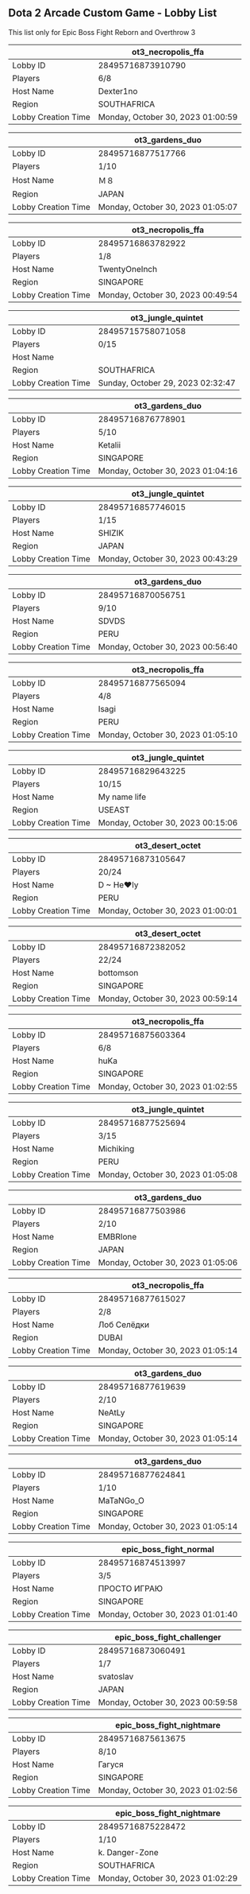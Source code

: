 ## Dota 2 Arcade Custom Game - Lobby List

This list only for Epic Boss Fight Reborn and Overthrow 3

|  | ot3_necropolis_ffa |
| ------ | ------ |
| Lobby ID | 28495716873910790 |
| Players | 6/8 |
| Host Name | Dexter1no |
| Region | SOUTHAFRICA |
| Lobby Creation Time | Monday, October 30, 2023 01:00:59 |


|  | ot3_gardens_duo |
| ------ | ------ |
| Lobby ID | 28495716877517766 |
| Players | 1/10 |
| Host Name | Ｍ８ |
| Region | JAPAN |
| Lobby Creation Time | Monday, October 30, 2023 01:05:07 |


|  | ot3_necropolis_ffa |
| ------ | ------ |
| Lobby ID | 28495716863782922 |
| Players | 1/8 |
| Host Name | TwentyOneInch |
| Region | SINGAPORE |
| Lobby Creation Time | Monday, October 30, 2023 00:49:54 |


|  | ot3_jungle_quintet |
| ------ | ------ |
| Lobby ID | 28495715758071058 |
| Players | 0/15 |
| Host Name |  |
| Region | SOUTHAFRICA |
| Lobby Creation Time | Sunday, October 29, 2023 02:32:47 |


|  | ot3_gardens_duo |
| ------ | ------ |
| Lobby ID | 28495716876778901 |
| Players | 5/10 |
| Host Name | Ketalii |
| Region | SINGAPORE |
| Lobby Creation Time | Monday, October 30, 2023 01:04:16 |


|  | ot3_jungle_quintet |
| ------ | ------ |
| Lobby ID | 28495716857746015 |
| Players | 1/15 |
| Host Name | SHIZIK |
| Region | JAPAN |
| Lobby Creation Time | Monday, October 30, 2023 00:43:29 |


|  | ot3_gardens_duo |
| ------ | ------ |
| Lobby ID | 28495716870056751 |
| Players | 9/10 |
| Host Name | SDVDS |
| Region | PERU |
| Lobby Creation Time | Monday, October 30, 2023 00:56:40 |


|  | ot3_necropolis_ffa |
| ------ | ------ |
| Lobby ID | 28495716877565094 |
| Players | 4/8 |
| Host Name | Isagi |
| Region | PERU |
| Lobby Creation Time | Monday, October 30, 2023 01:05:10 |


|  | ot3_jungle_quintet |
| ------ | ------ |
| Lobby ID | 28495716829643225 |
| Players | 10/15 |
| Host Name | My name life |
| Region | USEAST |
| Lobby Creation Time | Monday, October 30, 2023 00:15:06 |


|  | ot3_desert_octet |
| ------ | ------ |
| Lobby ID | 28495716873105647 |
| Players | 20/24 |
| Host Name | D ~ He♥ly |
| Region | PERU |
| Lobby Creation Time | Monday, October 30, 2023 01:00:01 |


|  | ot3_desert_octet |
| ------ | ------ |
| Lobby ID | 28495716872382052 |
| Players | 22/24 |
| Host Name | bottomson |
| Region | SINGAPORE |
| Lobby Creation Time | Monday, October 30, 2023 00:59:14 |


|  | ot3_necropolis_ffa |
| ------ | ------ |
| Lobby ID | 28495716875603364 |
| Players | 6/8 |
| Host Name | huKa |
| Region | SINGAPORE |
| Lobby Creation Time | Monday, October 30, 2023 01:02:55 |


|  | ot3_jungle_quintet |
| ------ | ------ |
| Lobby ID | 28495716877525694 |
| Players | 3/15 |
| Host Name | Michiking |
| Region | PERU |
| Lobby Creation Time | Monday, October 30, 2023 01:05:08 |


|  | ot3_gardens_duo |
| ------ | ------ |
| Lobby ID | 28495716877503986 |
| Players | 2/10 |
| Host Name | EMBRIone |
| Region | JAPAN |
| Lobby Creation Time | Monday, October 30, 2023 01:05:06 |


|  | ot3_necropolis_ffa |
| ------ | ------ |
| Lobby ID | 28495716877615027 |
| Players | 2/8 |
| Host Name | Лоб Селёдки |
| Region | DUBAI |
| Lobby Creation Time | Monday, October 30, 2023 01:05:14 |


|  | ot3_gardens_duo |
| ------ | ------ |
| Lobby ID | 28495716877619639 |
| Players | 2/10 |
| Host Name | NeAtLy |
| Region | SINGAPORE |
| Lobby Creation Time | Monday, October 30, 2023 01:05:14 |


|  | ot3_gardens_duo |
| ------ | ------ |
| Lobby ID | 28495716877624841 |
| Players | 1/10 |
| Host Name | MaTaNGo_O |
| Region | SINGAPORE |
| Lobby Creation Time | Monday, October 30, 2023 01:05:14 |


|  | epic_boss_fight_normal |
| ------ | ------ |
| Lobby ID | 28495716874513997 |
| Players | 3/5 |
| Host Name | ПРОСТО ИГРАЮ |
| Region | SINGAPORE |
| Lobby Creation Time | Monday, October 30, 2023 01:01:40 |


|  | epic_boss_fight_challenger |
| ------ | ------ |
| Lobby ID | 28495716873060491 |
| Players | 1/7 |
| Host Name | svatoslav |
| Region | JAPAN |
| Lobby Creation Time | Monday, October 30, 2023 00:59:58 |


|  | epic_boss_fight_nightmare |
| ------ | ------ |
| Lobby ID | 28495716875613675 |
| Players | 8/10 |
| Host Name | Гагуся |
| Region | SINGAPORE |
| Lobby Creation Time | Monday, October 30, 2023 01:02:56 |


|  | epic_boss_fight_nightmare |
| ------ | ------ |
| Lobby ID | 28495716875228472 |
| Players | 1/10 |
| Host Name | k. Danger-Zone |
| Region | SOUTHAFRICA |
| Lobby Creation Time | Monday, October 30, 2023 01:02:29 |


